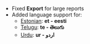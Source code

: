 - Fixed **Export** for large reports
- Added language support for:
	- [Estonian](https://translate.creqit.com/view?lang=et): **et - eesti**
	- [Telugu](https://translate.creqit.com/view?lang=te): **te - తెలుగు**
	- [Urdu](https://translate.creqit.com/view?lang=ur): **ur - اردو**
